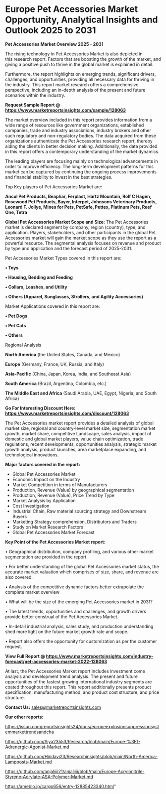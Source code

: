 # Europe Pet Accessories Market Opportunity, Analytical Insights and Outlook 2025 to 2031

<Strong> Pet Accessories Market Overview 2025 - 2031</strong>

The rising technology in Pet Accessories Market is also depicted in this research report. Factors that are boosting the growth of the market, and giving a positive push to thrive in the global market is explained in detail.

Furthermore, the report highlights on emerging trends, significant drivers, challenges, and opportunities, providing all necessary data for thriving in the industry. This report market research offers a comprehensive perspective, including an in-depth analysis of the present and future scenarios within the industry.

<strong>Request Sample Report @ <a href=https://www.marketreportsinsights.com/sample/128063>https://www.marketreportsinsights.com/sample/128063</a></strong>

The market overview included in this report provides information from a wide range of resources like government organizations, established companies, trade and industry associations, industry brokers and other such regulatory and non-regulatory bodies. The data acquired from these organizations authenticate the Pet Accessories research report, thereby aiding the clients in better decision making. Additionally, the data provided in this report offers a contemporary understanding of the market dynamics.

The leading players are focusing mainly on technological advancements in order to improve efficiency. The long-term development patterns for this market can be captured by continuing the ongoing process improvements and financial stability to invest in the best strategies.

Top Key players of Pet Accessories Market are:

<strong>Ancol Pet Products, Beaphar, Ferplast, Hartz Mountain, Rolf C Hagen, Rosewood Pet Products, Bayer, Interpet, Johnsons Veterinary Products, Leonard F. Jollye, Mines for Pets, PetSafe, Pettex, Platinum Pets, Reef One, Tetra</strong>

<strong><b>Global Pet Accessories Market Scope and Size:</b></strong>
The Pet Accessories market is declared segment by company, region (country), type, and application. Players, stakeholders, and other participants in the global Pet Accessories market will gain the market scope as they use the report as a powerful resource. The segmental analysis focuses on revenue and product by type and application and the forecast period of 2025-2031.

Pet Accessories Market Types covered in this report are:

<strong>• Toys

• Housing, Bedding and Feeding

• Collars, Leashes, and Utility

• Others (Apparel, Sunglasses, Strollers, and Agility Accessories)</strong>

Market Applications covered in this report are:

<strong>• Pet Dogs

• Pet Cats

• Others</strong> 

Regional Analysis

<strong>North America</strong> (the United States, Canada, and Mexico)

<strong>Europe</strong> (Germany, France, UK, Russia, and Italy)

<strong>Asia-Pacific</strong> (China, Japan, Korea, India, and Southeast Asia)

<strong>South America</strong> (Brazil, Argentina, Colombia, etc.)

<strong>The Middle East and Africa</strong> (Saudi Arabia, UAE, Egypt, Nigeria, and South Africa)

<strong>Go For Interesting Discount Here: <a href=https://www.marketreportsinsights.com/discount/128063>https://www.marketreportsinsights.com/discount/128063</a></strong>

The Pet Accessories market report provides a detailed analysis of global market size, regional and country-level market size, segmentation market growth, market share, competitive Landscape, sales analysis, impact of domestic and global market players, value chain optimization, trade regulations, recent developments, opportunities analysis, strategic market growth analysis, product launches, area marketplace expanding, and technological innovations.

<strong><b>Major factors covered in the report:</b></strong>
<ul>
  <li>Global Pet Accessories Market </li>
  <li>Economic Impact on the Industry</li>
  <li>Market Competition in terms of Manufacturers</li>
  <li>Production, Revenue (Value) by geographical segmentation</li>
  <li>Production, Revenue (Value), Price Trend by Type</li>
  <li>Market Analysis by Application</li>
  <li>Cost Investigation</li>
  <li>Industrial Chain, Raw material sourcing strategy and Downstream Buyers</li>
  <li>Marketing Strategy comprehension, Distributors and Traders</li>
  <li>Study on Market Research Factors</li>
  <li>Global Pet Accessories Market Forecast</li>
</ul>

<strong><b>Key Point of the Pet Accessories Market report:</b></strong>

• Geographical distribution, company profiling, and various other market segmentation are provided in the report.

• For better understanding of the global Pet Accessories market status, the accurate market valuation which comprises of size, share, and revenue are also covered.

• Analysis of the competitive dynamic factors better extrapolate the complete market overview

• What will be the size of the emerging Pet Accessories market in 2031?

• The latest trends, opportunities and challenges, and growth drivers provide better construal of the Pet Accessories Market.

• In-detail industrial analysis, sales study, and production understanding shed more light on the future market growth rate and scope.

• Report also offers the opportunity for customization as per the customer request.

<strong><b>View Full Report @ <a href=https://www.marketreportsinsights.com/industry-forecast/pet-accessories-market-2022-128063>https://www.marketreportsinsights.com/industry-forecast/pet-accessories-market-2022-128063</a></b></strong>


At last, the Pet Accessories Market report includes investment come analysis and development trend analysis. The present and future opportunities of the fastest growing international industry segments are coated throughout this report. This report additionally presents product specification, manufacturing method, and product cost structure, and price structure.

<strong>Contact Us:</strong>
sales@marketreportsinsights.com

<strong>Our other reports:</strong>

<a href=https://issuu.com/reportsinsights24/docs/europeexplosionsuppressionsystemmarkettrendsandcha>https://issuu.com/reportsinsights24/docs/europeexplosionsuppressionsystemmarkettrendsandcha</a>

<a href=https://github.com/Siya23553/Research/blob/main/Europe-%3F1-Adrenergic-Agonist-Market.md>https://github.com/Siya23553/Research/blob/main/Europe-%3F1-Adrenergic-Agonist-Market.md</a>

<a href=https://github.com/Hindavi23/Researchinsights/blob/main/North-America-Lampposts-Market.md>https://github.com/Hindavi23/Researchinsights/blob/main/North-America-Lampposts-Market.md</a>

<a href=https://github.com/anjaliiii21/anjaliiii/blob/main/Europe-Acrylonitrile-Styrene-Acrylate-ASA-Polymer-Market.md>https://github.com/anjaliiii21/anjaliiii/blob/main/Europe-Acrylonitrile-Styrene-Acrylate-ASA-Polymer-Market.md</a>

<a href=https://ameblo.jp/cargo656/entry-12885423340.html>https://ameblo.jp/cargo656/entry-12885423340.html</a>"
